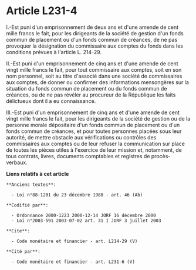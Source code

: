 # Article L231-4

I.-Est puni d'un emprisonnement de deux ans et d'une amende de cent mille francs le fait, pour les dirigeants de la société
de gestion d'un fonds commun de placement ou d'un fonds commun de créances, de ne pas provoquer la désignation du commissaire
aux comptes du fonds dans les conditions prévues à l'article L. 214-29. 

II.-Est puni d'un emprisonnement de cinq ans et d'une amende de cent vingt mille francs le fait, pour tout commissaire aux
comptes, soit en son nom personnel, soit au titre d'associé dans une société de commissaires aux comptes, de donner ou
confirmer des informations mensongères sur la situation du fonds commun de placement ou du fonds commun de créances, ou de ne
pas révéler au procureur de la République les faits délictueux dont il a eu connaissance. 

III.-Est puni d'un emprisonnement de cinq ans et d'une amende de cent vingt mille francs le fait, pour les dirigeants de la
société de gestion ou de la personne morale dépositaire d'un fonds commun de placement ou d'un fonds commun de créances, et
pour toutes personnes placées sous leur autorité, de mettre obstacle aux vérifications ou contrôles des commissaires aux
comptes ou de leur refuser la communication sur place de toutes les pièces utiles à l'exercice de leur mission et, notamment,
de tous contrats, livres, documents comptables et registres de procès-verbaux.

**Liens relatifs à cet article**

	**Anciens textes**:

	  - Loi n°88-1201 du 23 décembre 1988 - art. 46 (Ab)

	**Codifié par**:

	  - Ordonnance 2000-1223 2000-12-14 JORF 16 décembre 2000
	  - Loi n°2003-591 2003-07-02 art. 31 I JORF 3 juillet 2003

	**Cite**:

	  - Code monétaire et financier - art. L214-29 (V)

	**Cité par**:

	  - Code monétaire et financier - art. L231-6 (V)
